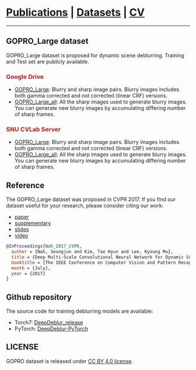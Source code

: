 # [Publications](../publications) | [Datasets](datasets) | [CV](../cv.pdf)
___

## GOPRO_Large dataset

GOPRO_Large dataset is proposed for dynamic scene deblurring.
Training and Test set are publicly available.

### <font color="FireBrick">Google Drive</font>

* [GOPRO_Large](https://drive.google.com/file/d/1y4wvPdOG3mojpFCHTqLgriexhbjoWVkK/view?usp=sharing): Blurry and sharp image pairs. Blurry images includes both gamma corrected and not corrected (linear CRF) versions.
* [GOPRO_Large_all](https://drive.google.com/file/d/1rJTmM9_mLCNzBUUhYIGldBYgup279E_f/view?usp=sharing): All the sharp images used to generate blurry images. You can generate new blurry images by accumulating differing number of sharp frames.

### <font color="FireBrick">SNU CVLab Server</font>

* [GOPRO_Large](http://data.cv.snu.ac.kr:8008/webdav/dataset/GOPRO/GOPRO_Large.zip): Blurry and sharp image pairs. Blurry images includes both gamma corrected and not corrected (linear CRF) versions.
* [GOPRO_Large_all](http://data.cv.snu.ac.kr:8008/webdav/dataset/GOPRO/GOPRO_Large_all.zip): All the sharp images used to generate blurry images. You can generate new blurry images by accumulating differing number of sharp frames.


## Reference

The GOPRO_Large dataset was proposed in CVPR 2017. If you find our dataset useful for your research, please consider citing our work:
* [paper](http://openaccess.thecvf.com/content_cvpr_2017/papers/Nah_Deep_Multi-Scale_Convolutional_CVPR_2017_paper.pdf)
* [supplementary](http://openaccess.thecvf.com/content_cvpr_2017/supplemental/Nah_Deep_Multi-Scale_Convolutional_2017_CVPR_supplemental.zip)
* [slides](https://drive.google.com/file/d/1sj7l2tGgJR-8wTyauvnSDGpiokjOzX_C/view?usp=sharing)
* [video](https://www.youtube.com/watch?v=L_YwOzRH28E&list=PLWTwxOOyqBYPh2xMPBMj-6L-CYRD48eAF)

```bibtex
@InProceedings{Nah_2017_CVPR,
  author = {Nah, Seungjun and Kim, Tae Hyun and Lee, Kyoung Mu},
  title = {Deep Multi-Scale Convolutional Neural Network for Dynamic Scene Deblurring},
  booktitle = {The IEEE Conference on Computer Vision and Pattern Recognition (CVPR)},
  month = {July},
  year = {2017}
}
```

## Github repository

The source code for training deblurring models are available:

* Torch7: [DeepDeblur_release](https://github.com/SeungjunNah/DeepDeblur_release)
* PyTorch: [DeepDeblur-PyTorch](https://github.com/SeungjunNah/DeepDeblur-PyTorch)

## LICENSE

GOPRO dataset is released under [CC BY 4.0 license](https://creativecommons.org/licenses/by/4.0/).
